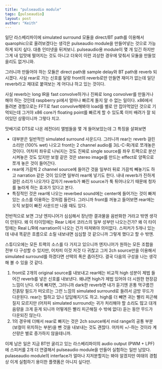 ```yaml
---
title: "pulseaudio module"
tags: [pulseaudio]
layout: post
author: "Keith"
---
```


일단 라스베리파이에 simulated surround 모듈을 direct/BT path를 이용해서 quarophic으로 올려보겠다는 생각은 pulseaudio module을 만들어넣는 것으로 가능하게 되지 싶다. 대충 인터넷을 뒤져보니. pulseaudio용 module이 몇 개 있긴 하지만 그게 내 입맛에 떨어지는 것도 아니고 더욱이 이런 괴상한 경우에 맞춰서 모듈을 만들었을리도 없거니와.

그러니까 만들어야 하는 모듈은 direct path용 sample delay와 BT path용 reverb 되시겠다. 사실 rear로 가는 신호를 달랑 front의 reverb로만 만들면 재미가 없는데 일단 reverb라고 제대로 붙여보는 게 어디냐 하고 있는 것이다.

사실 reverb는 long IR을 fast convolve하거나 진짜로 long convolver를 만들거나 해야 하는 것인데 raspberry pi에서 얼마나 빠르게 돌지 알 수 없는 일이다. x86에서 돌려본 경험으로는 FFT로 fast convolve해봐야 load를 별로 안 잡아먹었던 것으로 기억되는데 그거야 x86 core가 floating point를 빠르게 할 수 있도록 이미 배려가 잘 되어있던 상황이니까 그렇다 치고.

맛배기로 DTS로 나온 레전더리 앨범들을 몇 개 들어보았는데 그 특징을 살펴보면
- 대부분은 일반적인 simulated surround 사운드다. 그러니까 rear는 reverb 걸린 소리만 (100% wet) 나오고 front는 2 channel audio를 3(L-C-R)개로 쪼개놓은 것이다. 어차피 좌우로 나눠지는 것도 진짜로 single source를 좌우 트랙으로 분산시켜놓은 것도 있지만 보컬 같은 것은 stereo image를 만드는 effect로 양쪽으로 쪼개 놓은 것이 들어간다. 
- rear에 가끔씩 2 channel source에 들어간 것을 일부러 뒤로 가끔씩 빼놓기도 하고 narration 같은 것이 있으면 일부러 rear에 넣기도 한다. 내내 reverb가 진하게 걸린 소리가 나오가다 갑자기 reverb가 빠진 source가 툭 튀어나오기 때문에 청자를 놀라게 하는 효과가 있다고 본다. 
- 특징적인 것은 rear에 나오는 reverbed sound에는 center에 들어가는 것이 빠져있는 소스를 이용하는 것처럼 들린다. 그러니까 front를 꺼놓고 들어보면 rear에는 오직 보컬이 빠진 사운드만 나올 때도 있다.

전반적으로 보면 그냥 엔지니어가 심심해서 장난한 결과물을 음반화한 거라고 밖엔 생각이 안된다. 왜 이 타이밍에는 Rear L에서 코러스의 일부 성부만 나오는건가? 왜 이 타이밍에는 Real L/R에 narration이 나오는 건가 따져봐야 의미없다. 스피커가 5개나 있는데 내내 똑같은 흐름으로 소릴 내보내면 심심할 것 같으니까 그렇게 했다고 할 수 밖엔.

스튜디오에는 모든 트랙의 소스를 다 가지고 있으니까 엔지니어가 원하는 모든 조합을 전부 다 구성할 수 있지만, 어차피 이것 저것 다 귀찮고 그저 2ch source만을 이용해서 simulated surround를 하겠다면 선택의 폭은 좁아진다. 결국 다음의 구성을 나는 생각해 볼 수 있을 것 같다.

1. front로 2개의 original source를 내보내고 rear에는 비교적 high 성분이 제법 들어간 reverb를 넣은 신호를 내보낸다. 왜냐면 high가 제법 있어야 더 시원한 현장감 느낌이 난다. 이게 빠지면, 그러니까 dark한 reverb면 내가 듣기엔 온통 먹구름낀 진흙탕 필드가 떠오르는 그런 느낌의 simulated surround로 들려서 금방 무드가 다운된다. rear는 뭘하고 있나 답답해지기도 하고. high를 더 빼면 귀는 빨리 피곤해질지 모르지만 (어차피 simulated surround는 귀가 처리해야 할 소리도 많고 대개 음량을 크게 듣게 되니까 어떻게든 빨리 피곤해질 수 밖에 없다) 듣는 동안 무드가 다운되진 않는다.
2. 1의 경우에 더해서 rear로 빠지는 것은 2ch source에서 mid range의 공통 부분 (보컬이 위치하는 부분)을 뺀 것을 내보내는 것도 괜찮다. 어차피 +/-하는 것이라 계산량은 별로 증가하지 않을테니까.

이제 남은 일은 지금 BT만 굴리고 있는 라스베리파이의 audio output (PWM + LPF)에 스피커를 2개 더 연결해서 pulseaudio module을 만들어 실험하는 일만 남았다. pulaseaudio module의 interface가 얼마나 지저분할지는 봐야 알겠지만 여태의 경험상 이게 실험하기 용이한 플랫폼은 아니지 싶다만.

